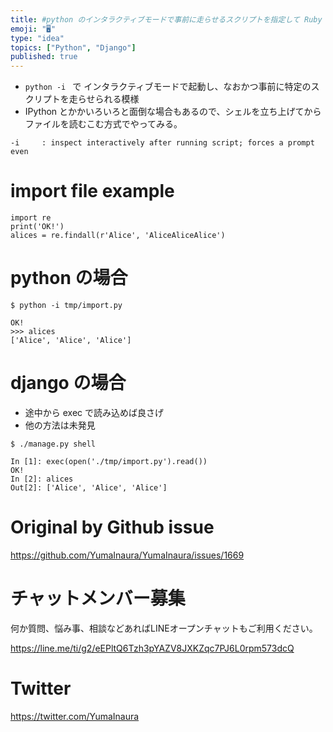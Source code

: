 ```yaml
---
title: #python のインタラクティブモードで事前に走らせるスクリプトを指定して Ruby の binding.pry みたいに途中から操作して
emoji: "🖥"
type: "idea"
topics: ["Python", "Django"]
published: true
---
```


- `python -i ` で インタラクティブモードで起動し、なおかつ事前に特定のスクリプトを走らせられる模様
- IPython とかかいろいろと面倒な場合もあるので、シェルを立ち上げてからファイルを読むこむ方式でやってみる。
```
-i     : inspect interactively after running script; forces a prompt even
```

# import file example
```
import re
print('OK!')
alices = re.findall(r'Alice', 'AliceAliceAlice')
```
# python の場合
```
$ python -i tmp/import.py
```
```
OK!
>>> alices
['Alice', 'Alice', 'Alice']
```
# django の場合
- 途中から exec で読み込めば良さげ
- 他の方法は未発見

```
$ ./manage.py shell
```

```
In [1]: exec(open('./tmp/import.py').read())
OK!
In [2]: alices
Out[2]: ['Alice', 'Alice', 'Alice']
```

# Original by Github issue

https://github.com/YumaInaura/YumaInaura/issues/1669








<!-- Update From Qiita API -->

# チャットメンバー募集


何か質問、悩み事、相談などあればLINEオープンチャットもご利用ください。

https://line.me/ti/g2/eEPltQ6Tzh3pYAZV8JXKZqc7PJ6L0rpm573dcQ





# Twitter


https://twitter.com/YumaInaura


<!-- Update From Qiita API -->


